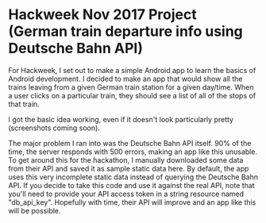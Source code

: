 # Hackweek Nov 2017 Project (German train departure info using Deutsche Bahn API)

For Hackweek, I set out to make a simple Android app to learn the basics of Android development. I decided to make an app that would show all the trains leaving from a given German train station for a given day/time. When a user clicks on a particular train, they should see a list of all of the stops of that train.

I got the basic idea working, even if it doesn't look particularly pretty (screenshots coming soon).

The major problem I ran into was the Deutsche Bahn API itself. 90% of the time, the server responds with 500 errors, making an app like this unusable. To get around this for the hackathon, I manually downloaded some data from their API and saved it as sample static data here. By default, the app uses this very incomplete static data instead of querying the Deutsche Bahn API. If you decide to take this code and use it against the real API, note that you'll need to provide your API access token in a string resource named "db_api_key". Hopefully with time, their API will improve and an app like this will be possible.

